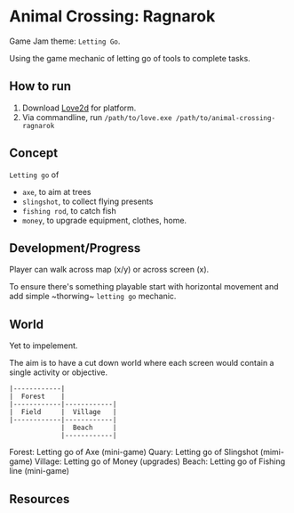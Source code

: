 Animal Crossing: Ragnarok
=========================

Game Jam theme: `Letting Go`.

Using the game mechanic of letting go of tools to complete tasks.

## How to run

1. Download [Love2d](https://love2d.org/#download) for platform.
2. Via commandline, run `/path/to/love.exe /path/to/animal-crossing-ragnarok`


## Concept

`Letting go` of

- `axe`, to aim at trees
- `slingshot`, to collect flying presents
- `fishing rod`, to catch fish
- `money`, to upgrade equipment, clothes, home.


## Development/Progress

Player can walk across map (x/y) or across screen (x).

To ensure there's something playable start with horizontal movement and add
simple ~thorwing~ `letting go` mechanic.


## World

Yet to impelement.

The aim is to have a cut down world where each screen would contain a single
activity or objective.

```
|------------|
|  Forest    |
|------------|------------|
|  Field     |  Village   |
|------------|------------|
             |  Beach     |
             |------------|
```

Forest:  Letting go of Axe (mini-game)
Quary:   Letting go of Slingshot (mimi-game)
Village: Letting go of Money (upgrades)
Beach:   Letting go of Fishing line (mini-game)


## Resources

